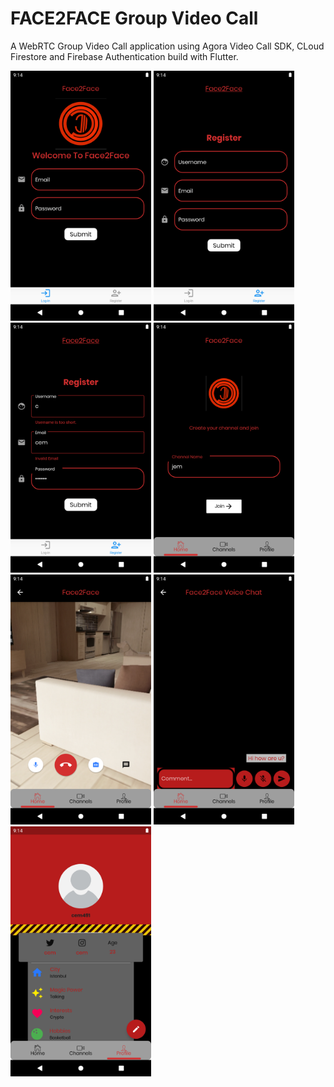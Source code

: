 # FACE2FACE Group Video Call

A WebRTC Group Video Call application using Agora Video Call SDK, CLoud Firestore and Firebase Authentication build with Flutter.

 <img src="screenshots/welcome.png" height="400" alt="Screenshot"/> <img src="screenshots/register.png" height="400" alt="Screenshot"/> <img src="screenshots/registerinvalid.png" height="400" alt="Screenshot"/> <img src="screenshots/joinchannel.png" height="400" alt="Screenshot"/> <img src="screenshots/videocall.png" height="400" alt="Screenshot"/> <img src="screenshots/realtimemessaging.png" height="400" alt="Screenshot"/> <img src="screenshots/profile.png" height="400" alt="Screenshot"/>  